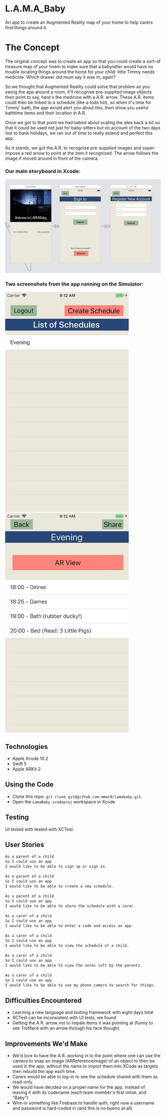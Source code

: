 # L.A.M.A_Baby
An app to create an Augmented Reality map of your home to help carers find things around it. 

# The Concept
The original concept was to create an app so that you could create a sort-of treasure map of your hoem to make sure that a babyistter would have no trouble locating things around the home for your child: little Timmy needs medicine. Which drawer did mum say it was in, again?

So we thought that Augmented Reality could solve that problem as you swing the app around a room, it'll recognise pre-supplied image objects then point to say, here's the medicine with a A.R. arrow. These A.R. items could then be linked to a schedule (like a todo list), so when it's time for Timmy' bath, the app would alert you about this, then show you useful bathtime items and their location in A.R.

Once we got to that point we had talked about scaling the idea back a bit so that it could be used not just for baby-sitters but on account of the two days lost to bank holidays, we ran out of time to really extend and perfect this app.

As it stands, we got the A.R. to recognise pre-supplied images and super-impose a red arrow to point at the item it recognised. The arrow follows the image if moved around in front of the camera.

### Our main storyboard in Xcode:

![our main storyboard](screenshots/storyboard.png)

### Two screenshots from the app running on the Simulator:

![a list of schedules](screenshots/list-of-schedules.png)
![evening schedule](screenshots/evening-schedule.png)

## Technologies
- Apple Xcode 10.2
- Swift 5
- Apple ARKit 2

## Using the Code
- Clone this repo: ```git clone git@github.com:mmar8/lamababy.git```
- Open the ```LamaBaby.xcodeproj``` workspace in Xcode

## Testing
UI tested with tested with XCTest.

## User Stories
```
As a parent of a child
So I could use an app
I would like to be able to sign up or sign in.

As a parent of a child
So I could use an app
I would like to be able to create a new schedule.

As a parent of a child
So I could use an app
I would like to be able to share the schedule with a carer.

As a carer of a child
So I could use an app
I would like to be able to enter a code and access an app.

As a carer of a child
So I could use an app
I would like to be able to view the schedule of a child.

As a carer of a child
So I could use an app
I would like to be able to view the notes left by the parents.

As a carer of a child
So I could use an app
I would like to be able to use my phone camera to search for things.
```

## Difficulties Encountered
- Learning a new language and testing framework with eight days total
- XCTest can be inconsistent with UI tests, we found
- Getting the A.R. arrow not to impale items it was pointing at (funny to see Trollface with an arrow through his face though)

## Improvements We'd Make
- We'd love to have the A.R. working in to the point where one can use the camera to snap an image (ARReferenceImage) of an object to then be used in the app, without the name to import them into XCode as targets then rebuild the app each time.
- Carers would be able to log-in to see the schedule shared with them as read-only.
- We would have decided on a proper name for the app, instead of leaving it with its codename (each team member's first initial, and "Baby")
- Wire-in something like Firebase to handle auth; right now a username and password is hard-coded in (and this is no bueno at all)